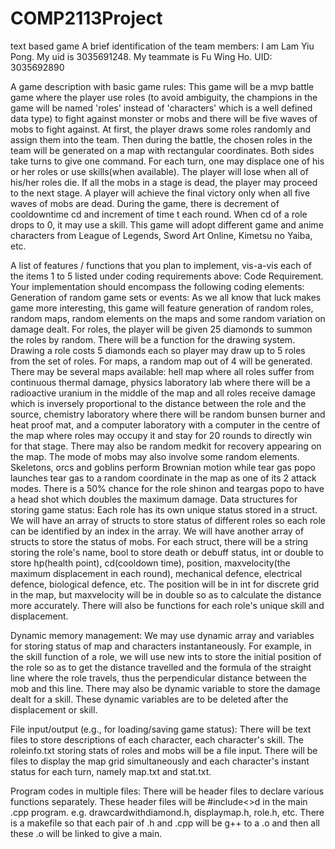# COMP2113Project
text based game
A brief identification of the team members:
I am Lam Yiu Pong. My uid is 3035691248.
My teammate is Fu Wing Ho. UID: 3035692890

A game description with basic game rules:
  This game will be a mvp battle game where the player use roles (to avoid ambiguity, the champions in the game will be named 'roles' instead of 'characters' which is a well defined data type) to fight against monster or mobs and there will be five waves of mobs to fight against. At first, the player draws some roles randomly and assign them into the team. Then during the battle, the chosen roles in the team will be generated on a map with rectangular coordinates. Both sides take turns to give one command. For each turn, one may displace one of his or her roles or use skills(when available). The player will lose when all of his/her roles die. If all the mobs in a stage is dead, the player may proceed to the next stage. A player will achieve the final victory only when all five waves of mobs are dead.
  During the game, there is decrement of cooldowntime cd and increment of time t each round. When cd of a role drops to 0, it may use a skill.
  This game will adopt different game and anime characters from League of Legends, Sword Art Online, Kimetsu no Yaiba, etc.

A list of features / functions that you plan to implement, vis-a-vis each of the items 1 to 5 listed under coding requirements above:
Code Requirement. Your implementation should encompass the following coding elements:
  Generation of random game sets or events:
    As we all know that luck makes game more interesting, this game will feature generation of random roles, random maps, random elements on the maps and some random variation on damage dealt.
    For roles, the player will be given 25 diamonds to summon the roles by random. There will be a function for the drawing system. Drawing a role costs 5 diamonds each so player may draw up to 5 roles from the set of roles.
    For maps, a random map out of 4 will be generated. There may be several maps available: hell map where all roles suffer from continuous thermal damage, physics laboratory lab where there will be a radioactive uranium in the middle of the map and all roles receive damage which is inversely proportional to the distance between the role and the source, chemistry laboratory where there will be random bunsen burner and heat proof mat, and a computer laboratory with a computer in the centre of the map where roles may occupy it and stay for 20 rounds to directly win for that stage. There may also be random medkit for recovery appearing on the map.
    The mode of mobs may also involve some random elements. Skeletons, orcs and goblins perform Brownian motion while tear gas popo launches tear gas to a random coordinate in the map as one of its 2 attack modes.
    There is a 50% chance for the role shinon and teargas popo to have a head shot which doubles the maximum damage.
  Data structures for storing game status:
    Each role has its own unique status stored in a struct. We will have an array of structs to store status of different roles so each role can be identified by an index in the array. We will have another array of structs to store the status of mobs.
    For each struct, there will be a string storing the role's name, bool to store death or debuff status, int or double to store hp(health point), cd(cooldown time), position, maxvelocity(the maximum displacement in each round), mechanical defence, electrical defence, biological defence, etc. The position will be in int for discrete grid in the map, but maxvelocity will be in double so as to calculate the distance more accurately. There will also be functions for each role's unique skill and displacement.
    
  Dynamic memory management:
  We may use dynamic array and variables for storing status of map and characters instantaneously. For example, in the skill function of a role, we will use new ints to store the initial position of the role so as to get the distance travelled and the formula of the straight line where the role travels, thus the perpendicular distance between the mob and this line. There may also be dynamic variable to store the damage dealt for a skill. These dynamic variables are to be deleted after the displacement or skill.
  
  File input/output (e.g., for loading/saving game status):
  There will be text files to store descriptions of each character, each character's skill.
  The roleinfo.txt storing stats of roles and mobs will be a file input.
  There will be files to display the map grid simultaneously and each character's instant status for each turn, namely map.txt and stat.txt.
  
  Program codes in multiple files:
  There will be header files to declare various functions separately. These header files will be #include<>d in the main .cpp program.
  e.g. drawcardwithdiamond.h, displaymap.h, role.h, etc. There is a makefile so that each pair of .h and .cpp will be g++ to a .o and then all these .o will be linked to give a main.
